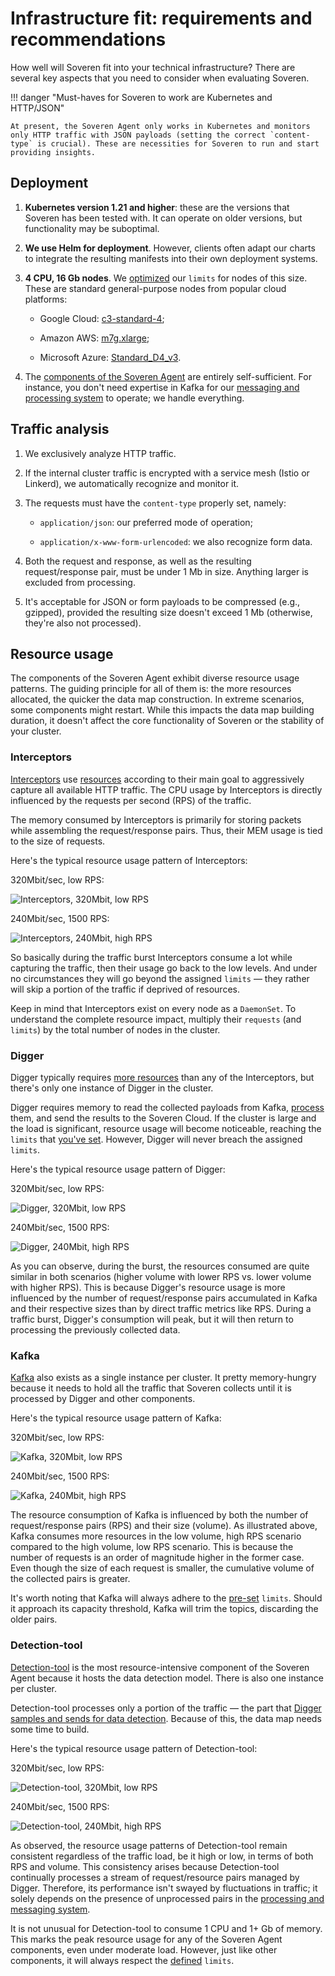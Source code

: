 # Infrastructure fit: requirements and recommendations

How well will Soveren fit into your technical infrastructure? There are several key aspects that you need to consider when evaluating Soveren.

!!! danger "Must-haves for Soveren to work are Kubernetes and HTTP/JSON"

    At present, the Soveren Agent only works in Kubernetes and monitors only HTTP traffic with JSON payloads (setting the correct `content-type` is crucial). These are necessities for Soveren to run and start providing insights.

## Deployment

1. **Kubernetes version 1.21 and higher**: these are the versions that Soveren has been tested with. It can operate on older versions, but functionality may be suboptimal.

2. **We use Helm for deployment**. However, clients often adapt our charts to integrate the resulting manifests into their own deployment systems.

3. **4 CPU, 16 Gb nodes**. We [optimized](../../administration/configuring-agent/#resource-limits) our `limits` for nodes of this size. These are standard general-purpose nodes from popular cloud platforms:

    * Google Cloud: [c3-standard-4](https://cloud.google.com/compute/all-pricing#c3_standard_machine_types);

    * Amazon AWS: [m7g.xlarge](https://aws.amazon.com/ec2/instance-types/#General_Purpose);

    * Microsoft Azure: [Standard_D4_v3](https://learn.microsoft.com/en-us/azure/virtual-machines/dv3-dsv3-series#dv3-series).

4. The [components of the Soveren Agent](../overview/#soveren-agent) are entirely self-sufficient. For instance, you don't need expertise in Kafka for our [messaging and processing system](../traffic-processing/) to operate; we handle everything.

## Traffic analysis

1. We exclusively analyze HTTP traffic.

2. If the internal cluster traffic is encrypted with a service mesh (Istio or Linkerd), we automatically recognize and monitor it.

3. The requests must have the `content-type` properly set, namely:

    * `application/json`: our preferred mode of operation;

    * `application/x-www-form-urlencoded`: we also recognize form data.

4. Both the request and response, as well as the resulting request/response pair, must be under 1 Mb in size. Anything larger is excluded from processing.

5. It's acceptable for JSON or form payloads to be compressed (e.g., gzipped), provided the resulting size doesn't exceed 1 Mb (otherwise, they're also not processed).

## Resource usage

The components of the Soveren Agent exhibit diverse resource usage patterns. The guiding principle for all of them is: the more resources allocated, the quicker the data map construction. In extreme scenarios, some components might restart. While this impacts the data map building duration, it doesn't affect the core functionality of Soveren or the stability of your cluster.

### Interceptors

[Interceptors](../traffic-interception/) use [resources](../../administration/configuring-agent/#interceptors) according to their main goal to aggressively capture all available HTTP traffic. The CPU usage by Interceptors is directly influenced by the requests per second (RPS) of the traffic.

The memory consumed by Interceptors is primarily for storing packets while assembling the request/response pairs. Thus, their MEM usage is tied to the size of requests.

Here's the typical resource usage pattern of Interceptors:

320Mbit/sec, low RPS:

![Interceptors, 320Mbit, low RPS](../../img/architecture/interceptors-load-320mbit-lowrps.png "Interceptors, 320Mbit, low RPS")

240Mbit/sec, 1500 RPS:

![Interceptors, 240Mbit, high RPS](../../img/architecture/interceptors-load-240mbit-highrps.png "Interceptors, 240Mbit, high RPS")

So basically during the traffic burst Interceptors consume a lot while capturing the traffic, then their usage go back to the low levels. And under no circumstances they will go beyond the assigned `limits` — they rather will skip a portion of the traffic if deprived of resources.

Keep in mind that Interceptors exist on every node as a `DaemonSet`. To understand the complete resource impact, multiply their `requests` (and `limits`) by the total number of nodes in the cluster.

### Digger

Digger typically requires [more resources](../../administration/configuring-agent/#digger) than any of the Interceptors, but there's only one instance of Digger in the cluster.

Digger requires memory to read the collected payloads from Kafka, [process](../traffic-processing/) them, and send the results to the Soveren Cloud. If the cluster is large and the load is significant, resource usage will become noticeable, reaching the `limits` that [you've set](../../administration/configuring-agent/#digger). However, Digger will never breach the assigned `limits`.

Here's the typical resource usage pattern of Digger:

320Mbit/sec, low RPS:

![Digger, 320Mbit, low RPS](../../img/architecture/digger-load-320mbit-lowrps.png "Digger, 320Mbit, low RPS")

240Mbit/sec, 1500 RPS:

![Digger, 240Mbit, high RPS](../../img/architecture/digger-load-240mbit-highrps.png "Digger, 240Mbit, high RPS")

As you can observe, during the burst, the resources consumed are quite similar in both scenarios (higher volume with lower RPS vs. lower volume with higher RPS). This is because Digger's resource usage is more influenced by the number of request/response pairs accumulated in Kafka and their respective sizes than by direct traffic metrics like RPS. During a traffic burst, Digger's consumption will peak, but it will then return to processing the previously collected data.

### Kafka

[Kafka](../../administration/configuring-agent/#kafka) also exists as a single instance per cluster. It pretty memory-hungry because it needs to hold all the traffic that Soveren collects until it is processed by Digger and other components.

Here's the typical resource usage pattern of Kafka:

320Mbit/sec, low RPS:

![Kafka, 320Mbit, low RPS](../../img/architecture/kafka-load-320mbit-lowrps.png "Kafka, 320Mbit, low RPS")

240Mbit/sec, 1500 RPS:

![Kafka, 240Mbit, high RPS](../../img/architecture/kafka-load-240mbit-highrps.png "Kafka, 240Mbit, high RPS")

The resource consumption of Kafka is influenced by both the number of request/response pairs (RPS) and their size (volume). As illustrated above, Kafka consumes more resources in the low volume, high RPS scenario compared to the high volume, low RPS scenario. This is because the number of requests is an order of magnitude higher in the former case. Even though the size of each request is smaller, the cumulative volume of the collected pairs is greater.

It's worth noting that Kafka will always adhere to the [pre-set](../../administration/configuring-agent/#kafka) `limits`. Should it approach its capacity threshold, Kafka will trim the topics, discarding the older pairs.

### Detection-tool

[Detection-tool](../../administration/configuring-agent/#detection-tool) is the most resource-intensive component of the Soveren Agent because it hosts the data detection model. There is also one instance per cluster.

Detection-tool processes only a portion of the traffic — the part that [Digger samples and sends for data detection](../traffic-processing/#url-clustering-sampling-and-data-detection). Because of this, the data map needs some time to build.

Here's the typical resource usage pattern of Detection-tool:

320Mbit/sec, low RPS:

![Detection-tool, 320Mbit, low RPS](../../img/architecture/dt-load-320mbit-lowrps.png "Detection-tool, 320Mbit, low RPS")

240Mbit/sec, 1500 RPS:

![Detection-tool, 240Mbit, high RPS](../../img/architecture/dt-load-240mbit-highrps.png "Detection-tool, 240Mbit, high RPS")

As observed, the resource usage patterns of Detection-tool remain consistent regardless of the traffic load, be it high or low, in terms of both RPS and volume. This consistency arises because Detection-tool continually processes a stream of request/resource pairs managed by Digger. Therefore, its performance isn't swayed by fluctuations in traffic; it solely depends on the presence of unprocessed pairs in the [processing and messaging system](../traffic-processing/).

It is not unusual for Detection-tool to consume 1 CPU and 1+ Gb of memory. This marks the peak resource usage for any of the Soveren Agent components, even under moderate load. However, just like other components, it will always respect the [defined](../../administration/configuring-agent/#detection-tool) `limits`.

